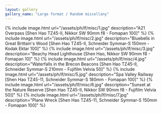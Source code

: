 ```yaml
---
layout: gallery
gallery_name: "Large format / Random miscellany"
---
```


{% include image.html url="/assets/ph/lf/misc/1.jpg" description="A21 Overpass [Shen Hao TZ45-II, Nikkor SW 90mm f8 - Fomapan 100]" %}
{% include image.html url="/assets/ph/lf/misc/2.jpg" description="Bluebells in Great Brittain's Wood [Shen Hao TZ45-II, Schneider Symmar-S 150mm - Kodak Ektar 100]" %}
{% include image.html url="/assets/ph/lf/misc/3.jpg" description="Beachy Head Lighthouse [Shen Hao, Nikkor SW 90mm f8 - Fomapan 10]" %}
{% include image.html url="/assets/ph/lf/misc/4.jpg" description="Waterfalls in the Brecon Beacons [Shen Hao TZ45-II, Schneider Symmar-S 210mm - Fujifilm Velvia 50]" %}
{% include image.html url="/assets/ph/lf/misc/5.jpg" description="Spa Valley Railway [Shen Hao TZ45-11, Schneider Symmar-S 180mm - Fomapan 100]" %}
{% include image.html url="/assets/ph/lf/misc/6.jpg" description="Sunset at the Nature Reserve [Shen Hao TZ45-II, Nikkor SW 90mm f8 - Fujifilm Velvia 50]]" %}
{% include image.html url="/assets/ph/lf/misc/7.jpg" description="Plane Wreck [Shen Hao TZ45-11, Schneider Symmar-S 150mm - Fomapan 100]" %}

